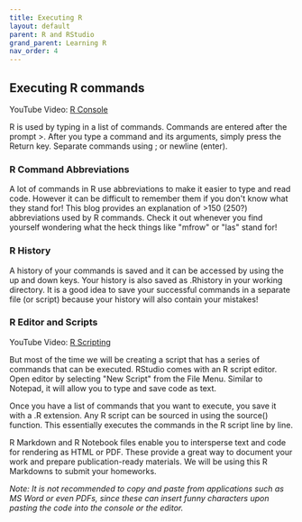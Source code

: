 ```yaml
---
title: Executing R
layout: default
parent: R and RStudio
grand_parent: Learning R
nav_order: 4
---
```


##  Executing R commands

YouTube Video: [R Console](https://youtu.be/NbBOss9CjuE)

R is used by typing in a list of commands. Commands are entered after the prompt >. After you type a command and its arguments, simply press the Return key. Separate commands using ; or newline (enter).

### R Command Abbreviations

A lot of commands in R use abbreviations to make it easier to type and read code. However it can be difficult to remember them if you don't know what they stand for! This blog provides an explanation of >150 (250?) abbreviations used by R commands. Check it out whenever you find yourself wondering what the heck things like "mfrow" or "las" stand for!

### R History

A history of your commands is saved and it can be accessed by using the up and down keys. Your history is also saved as .Rhistory in your working directory. It is a good idea to save your successful commands in a separate file (or script) because your history will also contain your mistakes!

### R Editor and Scripts

YouTube Video: [R Scripting](https://youtu.be/NbBOss9CjuE)

But most of the time we will be creating a script that has a series of commands that can be executed. RStudio comes with an R script editor. Open editor by selecting "New Script" from the File Menu. Similar to Notepad, it will allow you to type and save code as text.

Once you have a list of commands that you want to execute, you save it with a .R extension. Any R script can be sourced in using the source() function. This essentially executes the commands in the R script line by line.

R Markdown and R Notebook files enable you to intersperse text and code for rendering as HTML or PDF. These provide a great way to document your work and prepare publication-ready materials. We will be using this R Markdowns to submit your homeworks.

*Note: It is not recommended to copy and paste from applications such as MS Word or even PDFs, since these can insert funny characters upon pasting the code into the console or the editor.*
